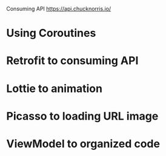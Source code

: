Consuming API https://api.chucknorris.io/ 
# Using Coroutines 
# Retrofit to consuming API
# Lottie to animation
# Picasso to loading URL image
# ViewModel to organized code
